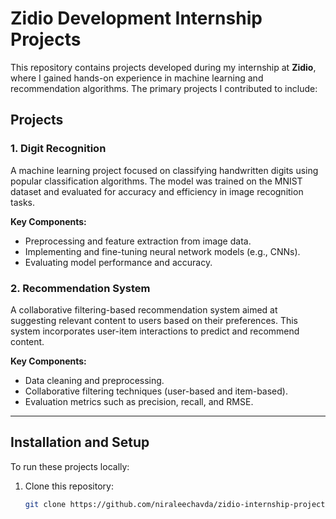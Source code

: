 # Zidio Development Internship Projects

This repository contains projects developed during my internship at **Zidio**, where I gained hands-on experience in machine learning and recommendation algorithms. The primary projects I contributed to include:

## Projects

### 1. Digit Recognition
A machine learning project focused on classifying handwritten digits using popular classification algorithms. The model was trained on the MNIST dataset and evaluated for accuracy and efficiency in image recognition tasks.

**Key Components:**
- Preprocessing and feature extraction from image data.
- Implementing and fine-tuning neural network models (e.g., CNNs).
- Evaluating model performance and accuracy.

### 2. Recommendation System
A collaborative filtering-based recommendation system aimed at suggesting relevant content to users based on their preferences. This system incorporates user-item interactions to predict and recommend content.

**Key Components:**
- Data cleaning and preprocessing.
- Collaborative filtering techniques (user-based and item-based).
- Evaluation metrics such as precision, recall, and RMSE.

---

## Installation and Setup

To run these projects locally:
1. Clone this repository:
   ```bash
   git clone https://github.com/niraleechavda/zidio-internship-projects.git
